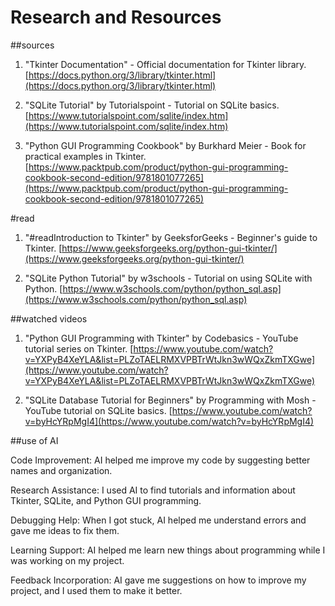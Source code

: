 # Research and Resources

##sources

1. "Tkinter Documentation" - Official documentation for Tkinter library.
   [https://docs.python.org/3/library/tkinter.html](https://docs.python.org/3/library/tkinter.html)

2. "SQLite Tutorial" by Tutorialspoint - Tutorial on SQLite basics.
   [https://www.tutorialspoint.com/sqlite/index.htm](https://www.tutorialspoint.com/sqlite/index.htm)

3. "Python GUI Programming Cookbook" by Burkhard Meier - Book for practical examples in Tkinter.
   [https://www.packtpub.com/product/python-gui-programming-cookbook-second-edition/9781801077265](https://www.packtpub.com/product/python-gui-programming-cookbook-second-edition/9781801077265)

#read

1. "#readIntroduction to Tkinter" by GeeksforGeeks - Beginner's guide to Tkinter.
   [https://www.geeksforgeeks.org/python-gui-tkinter/](https://www.geeksforgeeks.org/python-gui-tkinter/)

2. "SQLite Python Tutorial" by w3schools - Tutorial on using SQLite with Python.
   [https://www.w3schools.com/python/python_sql.asp](https://www.w3schools.com/python/python_sql.asp)

##watched videos

1. "Python GUI Programming with Tkinter" by Codebasics - YouTube tutorial series on Tkinter.
   [https://www.youtube.com/watch?v=YXPyB4XeYLA&list=PLZoTAELRMXVPBTrWtJkn3wWQxZkmTXGwe](https://www.youtube.com/watch?v=YXPyB4XeYLA&list=PLZoTAELRMXVPBTrWtJkn3wWQxZkmTXGwe)

2. "SQLite Database Tutorial for Beginners" by Programming with Mosh - YouTube tutorial on SQLite basics.
   [https://www.youtube.com/watch?v=byHcYRpMgI4](https://www.youtube.com/watch?v=byHcYRpMgI4)

##use of AI 

Code Improvement:
AI helped me improve my code by suggesting better names and organization.

Research Assistance:
I used AI to find tutorials and information about Tkinter, SQLite, and Python GUI programming.

Debugging Help:
When I got stuck, AI helped me understand errors and gave me ideas to fix them.

Learning Support:
AI helped me learn new things about programming while I was working on my project.

Feedback Incorporation:
AI gave me suggestions on how to improve my project, and I used them to make it better.



